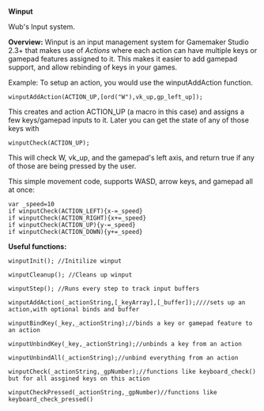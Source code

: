 **Winput**

Wub's Input system.


**Overview:**
Winput is an input management system for Gamemaker Studio 2.3+ that makes use of *Actions* where each action can have multiple keys or gamepad features assigned to it.
This makes it easier to add gamepad support, and allow rebinding of keys in your games.


Example:  To setup an action, you would use the winputAddAction function.

    winputAddAction(ACTION_UP,[ord("W"),vk_up,gp_left_up]);
 This creates and action ACTION_UP (a macro in this case) and assigns a few keys/gamepad inputs to it. Later you can get the state of any of those keys with 

    winputCheck(ACTION_UP);
   This will check W, vk_up, and the gamepad's left axis, and return true if any of those are being pressed by the user.

This simple movement code, supports WASD, arrow keys, and gamepad all at once:

    var _speed=10
    if winputCheck(ACTION_LEFT){x-=_speed}
    if winputCheck(ACTION_RIGHT){x+=_speed}
    if winputCheck(ACTION_UP){y-=_speed}
    if winputCheck(ACTION_DOWN){y+=_speed}




**Useful functions:**

    winputInit(); //Initilize winput
    
    winputCleanup(); //Cleans up winput
    
    winputStep(); //Runs every step to track input buffers
    
    winputAddAction(_actionString,[_keyArray],[_buffer]);////sets up an action,with optional binds and buffer
    
    winputBindKey(_key,_actionString);//binds a key or gamepad feature to an action
    
    winputUnbindKey(_key,_actionString);//unbinds a key from an action
    
    winputUnbindAll(_actionString);//unbind everything from an action
    
    winputCheck(_actionString,_gpNumber);//functions like keyboard_check() but for all assgined keys on this action
    
    winputCheckPressed(_actionString,_gpNumber)//functions like keyboard_check_pressed()
